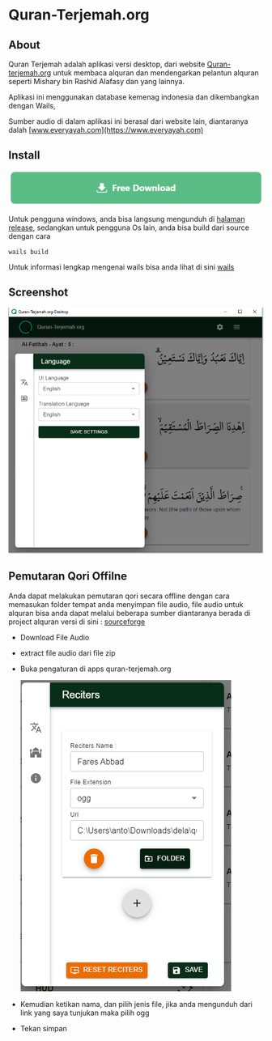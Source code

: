 # Quran-Terjemah.org

## About

Quran Terjemah adalah aplikasi versi desktop, dari website [Quran-terjemah.org](https://quran-terjemah.org) untuk membaca alquran dan mendengarkan pelantun alquran seperti Mishary bin Rashid Alafasy dan yang lainnya.

Aplikasi ini menggunakan database kemenag indonesia dan dikembangkan dengan Wails,

Sumber audio di dalam aplikasi ini berasal dari website lain, diantaranya dalah [www.everyayah.com](https://www.everyayah.com) 
 

## Install

[![download](./screenshot/download.png)](https://github.com/nnttoo/quran-terjemah_org/releases/latest)

Untuk pengguna windows, anda bisa langsung mengunduh di [halaman release](https://github.com/nnttoo/quran-terjemah_org/releases/latest),
sedangkan untuk pengguna Os lain, anda bisa build dari source dengan cara   

```
wails build 
```
 
Untuk informasi lengkap mengenai wails bisa anda lihat di sini [wails](https://wails.io/)

## Screenshot

![ss](./screenshot/ss.png)


## Pemutaran Qori Offilne 

Anda dapat melakukan pemutaran qori secara offline dengan cara memasukan folder tempat anda menyimpan file audio, file audio untuk alquran bisa anda dapat melalui beberapa sumber diantaranya berada di project alquran versi di sini :  [sourceforge](https://sourceforge.net/projects/quranterjemah/files/Audio/quran-terjemah-audio.zip/download)

- Download File Audio
- extract file audio dari file zip
- Buka pengaturan di apps quran-terjemah.org
    
    ![ss](./screenshot/ss2.png)

- Kemudian ketikan nama, dan pilih jenis file, jika anda mengunduh dari link yang saya tunjukan maka pilih ogg
- Tekan simpan


